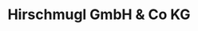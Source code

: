---
title: "Hirschmugl GmbH & Co KG"
url: /deutsch-goritz/hirschmugl-gmbh-und-co-kg-2/
shop: Autohaus
---